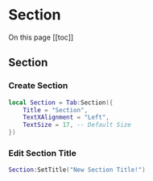 # Section

On this page
[[toc]]

## Section

### Create Section
```lua
local Section = Tab:Section({ 
    Title = "Section",
    TextXAlignment = "Left",
    TextSize = 17, -- Default Size
})
```

### Edit Section Title
```lua
Section:SetTitle("New Section Title!")
```